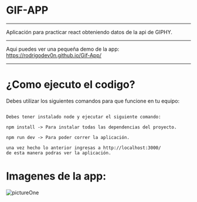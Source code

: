 # GIF-APP
***
Aplicación para practicar react obteniendo datos de la api de GIPHY.
***
Aqui puedes ver una pequeña demo de la app: https://rodrigodev0n.github.io/Gif-App/
***

# ¿Como ejecuto el codigo?

Debes utilizar los siguientes comandos para que funcione en tu equipo:

~~~

Debes tener instalado node y ejecutar el siguiente comando:

npm install -> Para instalar todas las dependencias del proyecto.

npm run dev -> Para poder correr la aplicación.

una vez hecho lo anterior ingresas a http://localhost:3000/
de esta manera podras ver la aplicación.

~~~

# Imagenes de la app:



![pictureOne](https://user-images.githubusercontent.com/108855218/179374752-cc83b149-8174-4e0f-81c1-946b83be91eb.png)
